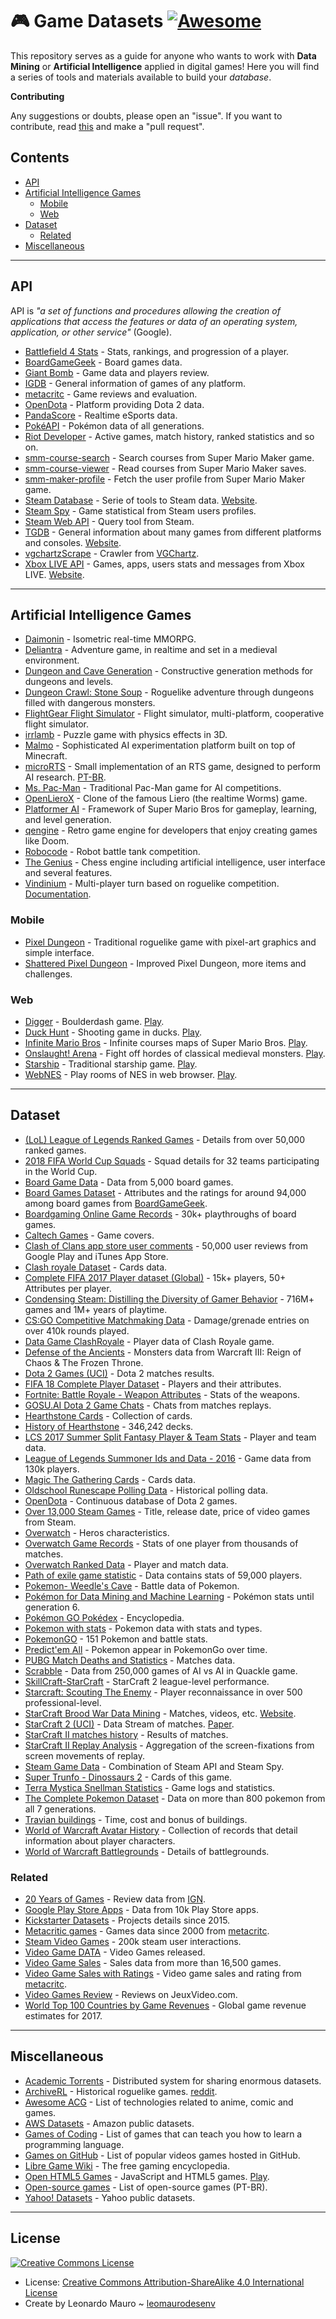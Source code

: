 # :video_game: Game Datasets [![Awesome](https://awesome.re/badge.svg)](https://github.com/sindresorhus/awesome)

This repository serves as a guide for anyone who wants to work with **Data Mining** or **Artificial Intelligence** applied in digital games! Here you will find a series of tools and materials available to build your _database_.   

**Contributing**   

Any suggestions or doubts, please open an "issue". If you want to contribute, read [this](CONTRIBUTING.md) and make a "pull request".   
   
## Contents

- [API](#api)
- [Artificial Intelligence Games](#artificial-intelligence-games)
  - [Mobile](#mobile)
  - [Web](#web)
- [Dataset](#dataset)
  - [Related](#related)
- [Miscellaneous](#miscellaneous)

---
## API

API is _"a set of functions and procedures allowing the creation of applications that access the features or data of an operating system, application, or other service"_ (Google).  

- [Battlefield 4 Stats](http://bf4stats.com/) - Stats, rankings, and progression of a player.
- [BoardGameGeek](https://boardgamegeek.com/wiki/page/BGG_XML_API2) - Board games data.
- [Giant Bomb](https://www.giantbomb.com/api/) - Game data and players review.
- [IGDB](https://www.igdb.com/api) - General information of games of any platform.
- [metacritc](https://www.metacritic.com/game) - Game reviews and evaluation.
- [OpenDota](https://www.opendota.com/) - Platform providing Dota 2 data.
- [PandaScore](https://pandascore.co/) - Realtime eSports data.
- [PokéAPI](https://pokeapi.co/) - Pokémon data of all generations.
- [Riot Developer](https://developer.riotgames.com/) - Active games, match history, ranked statistics and so on.
- [smm-course-search](https://github.com/leomaurodesenv/smm-course-search) - Search courses from Super Mario Maker game.
- [smm-course-viewer](https://github.com/leomaurodesenv/smm-course-viewer) - Read courses from Super Mario Maker saves.
- [smm-maker-profile](https://github.com/leomaurodesenv/smm-maker-profile) - Fetch the user profile from Super Mario Maker game.
- [Steam Database](https://github.com/SteamDatabase) - Serie of tools to Steam data. [Website](https://steamdb.info/).
- [Steam Spy](https://github.com/topics/steamspy) - Game statistical from Steam users profiles.
- [Steam Web API](https://developer.valvesoftware.com/wiki/Steam_Web_API) - Query tool from Steam.
- [TGDB](https://github.com/TheGamesDB/TheGamesDB/) - General information about many games from different platforms and consoles. [Website](https://thegamesdb.net/).
- [vgchartzScrape](https://github.com/GregorUT/vgchartzScrape) - Crawler from [VGChartz](http://www.vgchartz.com).
- [Xbox LIVE API](https://github.com/xboxapi) - Games, apps, users stats and messages from Xbox LIVE. [Website](https://xboxapi.com/).

---
## Artificial Intelligence Games

- [Daimonin](https://www.daimonin.org/) - Isometric real-time MMORPG.
- [Deliantra](http://www.deliantra.net/) - Adventure game, in realtime and set in a medieval environment.
- [Dungeon and Cave Generation](https://github.com/sentientdesigns/constructive) - Constructive generation methods for dungeons and levels.
- [Dungeon Crawl: Stone Soup](https://github.com/crawl/crawl) - Roguelike adventure through dungeons filled with dangerous monsters.
- [FlightGear Flight Simulator](http://home.flightgear.org/) - Flight simulator, multi-platform, cooperative flight simulator.
- [irrlamb](https://github.com/jazztickets/irrlamb) - Puzzle game with physics effects in 3D.
- [Malmo](https://github.com/Microsoft/malmo) - Sophisticated AI experimentation platform built on top of Minecraft.
- [microRTS](https://github.com/santiontanon/microrts) - Small implementation of an RTS game, designed to perform AI research. [PT-BR](https://github.com/rubensolv/MicroRTS).
- [Ms. Pac-Man](http://gameaibook.org/wp-content/uploads/2016/10/mspacman-master.zip) - Traditional Pac-Man game for AI competitions.
- [OpenLieroX](http://www.openlierox.net/) - Clone of the famous Liero (the realtime Worms) game.
- [Platformer AI](https://sites.google.com/site/platformersai/LevelGeneration) - Framework of Super Mario Bros for gameplay, learning, and level generation.
- [qengine](https://github.com/klaussilveira/qengine) - Retro game engine for developers that enjoy creating games like Doom.
- [Robocode](https://robocode.sourceforge.io/) - Robot battle tank competition.
- [The Genius](http://thegenius.sourceforge.net/) - Chess engine including artificial intelligence, user interface and several features.
- [Vindinium](https://github.com/leomaurodesenv/vindinium) - Multi-player turn based on roguelike competition. [Documentation](https://pythonhosted.org/vindinium/).

### Mobile

- [Pixel Dungeon](https://github.com/watabou/pixel-dungeon) - Traditional roguelike game with pixel-art graphics and simple interface.
- [Shattered Pixel Dungeon](https://github.com/00-Evan/shattered-pixel-dungeon) - Improved Pixel Dungeon, more items and challenges.

### Web

- [Digger](https://github.com/lutzroeder/digger) - Boulderdash game. [Play](http://games.leonardomauro.com/digger/).
- [Duck Hunt](https://github.com/MattSurabian/DuckHunt-JS) - Shooting game in ducks. [Play](http://duckhuntjs.com/).
- [Infinite Mario Bros](https://github.com/robertkleffner/mariohtml5) - Infinite courses maps of Super Mario Bros. [Play](https://openhtml5games.github.io/games-mirror/dist/mariohtml5/main.html).
- [Onslaught! Arena](https://github.com/lostdecade/onslaught_arena) - Fight off hordes of classical medieval monsters. [Play](http://arcade.lostdecadegames.com/onslaught-arena/).
- [Starship](http://maettig.com/code/canvas/starship-sorades-13k.zip) - Traditional starship game. [Play](http://games.leonardomauro.com/starshipsorades/).
- [WebNES](https://github.com/pubby) - Play rooms of NES in web browser. [Play](http://pubby.github.io/webnes/index_app.html).

---
## Dataset

- [(LoL) League of Legends Ranked Games](https://www.kaggle.com/datasnaek/league-of-legends) - Details from over 50,000 ranked games.
- [2018 FIFA World Cup Squads](https://www.kaggle.com/cclayford/2018-fifa-world-cup-squads) - Squad details for 32 teams participating in the World Cup.
- [Board Game Data](https://www.kaggle.com/mrpantherson/board-game-data) - Data from 5,000 board games.
- [Board Games Dataset](https://www.kaggle.com/gabrio/board-games-dataset) - Attributes and the ratings for around 94,000 among board games from [BoardGameGeek](https://www.boardgamegeek.com/).
- [Boardgaming Online Game Records](https://www.kaggle.com/jingking/boardgaming-online-processed-game-records) - 30k+ playthroughs of board games.
- [Caltech Games](http://www.vision.caltech.edu/malaa/datasets/caltech-games/) - Game covers.
- [Clash of Clans app store user comments](https://www.kaggle.com/moradnejad/clash-of-clans-50000-user-comments) - 50,000 user reviews from Google Play and iTunes App Store.
- [Clash royale Dataset](https://www.kaggle.com/swappyk/clash-royale-dataset) - Cards data.
- [Complete FIFA 2017 Player dataset (Global)](https://www.kaggle.com/artimous/complete-fifa-2017-player-dataset-global) - 15k+ players, 50+ Attributes per player.
- [Condensing Steam: Distilling the Diversity of Gamer Behavior](http://academictorrents.com/details/eba3b48fcdaa9e69a927051f1678251a86a546f3) - 716M+ games and 1M+ years of playtime.
- [CS:GO Competitive Matchmaking Data](https://www.kaggle.com/skihikingkevin/csgo-matchmaking-damage) - Damage/grenade entries on over 410k rounds played.
- [Data Game ClashRoyale](https://www.kaggle.com/lucianomartins/data-game-clashroyale) - Player data of Clash Royale game.
- [Defense of the Ancients](https://www.kaggle.com/raxnamosa/defense-of-the-ancients) - Monsters data from Warcraft III: Reign of Chaos & The Frozen Throne.
- [Dota 2 Games (UCI)](https://archive.ics.uci.edu/ml/datasets/Dota2+Games+Results) - Dota 2 matches results.
- [FIFA 18 Complete Player Dataset](https://www.kaggle.com/thec03u5/fifa-18-demo-player-dataset) - Players and their attributes.
- [Fortnite: Battle Royale - Weapon Attributes](https://www.kaggle.com/jruots/fortnite-battle-royale-weapon-attributes) - Stats of the weapons.
- [GOSU.AI Dota 2 Game Chats](https://www.kaggle.com/romovpa/gosuai-dota-2-game-chats) - Chats from matches replays.
- [Hearthstone Cards](https://www.kaggle.com/jeradrose/hearthstone-cards) - Collection of cards.
- [History of Hearthstone](https://www.kaggle.com/romainvincent/history-of-hearthstone) - 346,242 decks.
- [LCS 2017 Summer Split Fantasy Player & Team Stats](https://www.kaggle.com/danielwatabe/lcs-2017-summer-split-fantasy-player-team-stats) - Player and team data.
- [League of Legends Summoner Ids and Data - 2016](https://www.kaggle.com/xenogearcap/league2016) - Game data from 130k players.
- [Magic The Gathering Cards](https://www.kaggle.com/mylesoneill/magic-the-gathering-cards) - Cards data.
- [Oldschool Runescape Polling Data](https://www.kaggle.com/nikkynak/oldschool-runescape-polling-data) - Historical polling data.
- [OpenDota](https://blog.opendota.com/2017/03/24/datadump2/) - Continuous database of Dota 2 games.
- [Over 13,000 Steam Games](https://www.kaggle.com/kingburrito666/over-13000-steam-games) - Title, release date, price of video games from Steam.
- [Overwatch](https://www.kaggle.com/edopic/overwatch) - Heros characteristics.
- [Overwatch Game Records](https://www.kaggle.com/mylesoneill/overwatch-game-records) - Stats of one player from thousands of matches.
- [Overwatch Ranked Data](https://www.kaggle.com/simonho87/overwatch-ranked-data) - Player and match data.
- [Path of exile game statistic](https://www.kaggle.com/gagazet/path-of-exile-league-statistic) - Data contains stats of 59,000 players.
- [Pokemon- Weedle's Cave](https://www.kaggle.com/terminus7/pokemon-challenge) - Battle data of Pokemon.
- [Pokémon for Data Mining and Machine Learning](https://www.kaggle.com/alopez247/pokemon) - Pokémon stats until generation 6.
- [Pokémon GO Pokédex](https://github.com/Biuni/PokemonGO-Pokedex) - Encyclopedia.
- [Pokemon with stats](https://www.kaggle.com/abcsds/pokemon) - Pokemon data with stats and types.
- [PokemonGO](https://www.kaggle.com/abcsds/pokemongo) - 151 Pokemon and battle stats.
- [Predict'em All](https://www.kaggle.com/semioniy/predictemall) - Pokemon appear in PokemonGo over time.
- [PUBG Match Deaths and Statistics](https://www.kaggle.com/skihikingkevin/pubg-match-deaths) - Matches data.
- [Scrabble](https://github.com/onzie9/Quackle_Self_Play) - Data from 250,000 games of AI vs AI in Quackle game.
- [SkillCraft-StarCraft](https://www.kaggle.com/danofer/skillcraft) - StarCraft 2 league-level performance.
- [Starcraft: Scouting The Enemy](https://www.kaggle.com/kinguistics/starcraft-scouting-the-enemy) - Player reconnaissance in over 500 professional-level.
- [StarCraft Brood War Data Mining](https://github.com/TorchCraft/StarData) - Matches, videos, etc. [Website](http://nova.wolfwork.com/dataMining.html).
- [StarCraft 2 (UCI)](https://archive.ics.uci.edu/ml/datasets/SkillCraft1+Master+Table+Dataset) - Data Stream of matches. [Paper](https://doi.org/10.1371/journal.pone.0075129).
- [StarCraft II matches history](https://www.kaggle.com/alimbekovkz/starcraft-ii-matches-history) - Results of matches.
- [StarCraft II Replay Analysis](https://www.kaggle.com/sfu-summit/starcraft-ii-replay-analysis) - Aggregation of the screen-fixations from screen movements of replay.
- [Steam Game Data](https://github.com/CraigKelly/steam-data) - Combination of Steam API and Steam Spy.
- [Super Trunfo - Dinossaurs 2](https://www.kaggle.com/kandebonfim/super-trunfo-dinossaurs-2) - Cards of this game.
- [Terra Mystica Snellman Statistics](https://www.kaggle.com/lemonkoala/terra-mystica) - Game logs and statistics.
- [The Complete Pokemon Dataset](https://www.kaggle.com/rounakbanik/pokemon) - Data on more than 800 pokemon from all 7 generations.
- [Travian buildings](https://www.kaggle.com/cblesa/travian-buildings) - Time, cost and bonus of buildings.
- [World of Warcraft Avatar History](https://www.kaggle.com/mylesoneill/warcraft-avatar-history) - Collection of records that detail information about player characters.
- [World of Warcraft Battlegrounds](https://www.kaggle.com/cblesa/world-of-warcraft-battlegrounds) - Details of battlegrounds.

### Related

- [20 Years of Games](https://www.kaggle.com/egrinstein/20-years-of-games) - Review data from [IGN](ign.com).
- [Google Play Store Apps](https://www.kaggle.com/lava18/google-play-store-apps) - Data from 10k Play Store apps.
- [Kickstarter Datasets](https://webrobots.io/kickstarter-datasets/) - Projects details since 2015.
- [Metacritic games](https://www.kaggle.com/destring/metacritic-reviewed-games-since-2000) - Games data since 2000  from [metacritc](https://www.metacritic.com).
- [Steam Video Games](https://www.kaggle.com/tamber/steam-video-games) - 200k steam user interactions.
- [Video Game DATA](https://www.kaggle.com/juttugarakesh/video-game-data) - Video Games released.
- [Video Game Sales](https://www.kaggle.com/gregorut/videogamesales) - Sales data from more than 16,500 games.
- [Video Game Sales with Ratings](https://www.kaggle.com/rush4ratio/video-game-sales-with-ratings) - Video game sales and rating from [metacritc](https://www.metacritic.com).
- [Video Games Review](https://www.kaggle.com/launay10christian/video-games-review) - Reviews on JeuxVideo.com.
- [World Top 100 Countries by Game Revenues](https://knoema.com/T100GAMEREVENUES2016/world-top-100-countries-by-game-revenues) - Global game revenue estimates for 2017.

---
## Miscellaneous

- [Academic Torrents](http://academictorrents.com/) - Distributed system for sharing enormous datasets.
- [ArchiveRL](https://archive.org/download/ArchiveRL.7z/ArchiveRL%20v1.0.zip/) - Historical roguelike games. [reddit](https://www.reddit.com/r/roguelikes/comments/a3x47b/archiverl_building_the_ultimate_roguelike_archive/).
- [Awesome ACG](https://github.com/soruly/awesome-acg) - List of technologies related to anime, comic and games.
- [AWS Datasets](https://aws.amazon.com/datasets/) - Amazon public datasets.
- [Games of Coding](https://github.com/michelpereira/awesome-gamesofcoding) - List of games that can teach you how to learn a programming language.
- [Games on GitHub](https://github.com/leereilly/games) - List of popular videos games hosted in GitHub.
- [Libre Game Wiki](https://libregamewiki.org/Main_Page) - The free gaming encyclopedia.
- [Open HTML5 Games](https://github.com/OpenHTML5Games) - JavaScript and HTML5 games. [Play](https://openhtml5games.com/).
- [Open-source games](https://pt.wikipedia.org/wiki/Lista_de_jogos_de_c%C3%B3digo_aberto) - List of open-source games (PT-BR).
- [Yahoo! Datasets](https://webscope.sandbox.yahoo.com/) - Yahoo public datasets.

---
## License

<a rel="license" href="http://creativecommons.org/licenses/by-sa/4.0/"><img alt="Creative Commons License" style="border-width:0" src="https://i.creativecommons.org/l/by-sa/4.0/88x31.png" /></a>

- License: [Creative Commons Attribution-ShareAlike 4.0 International License](http://creativecommons.org/licenses/by-sa/4.0/)
- Create by Leonardo Mauro ~ [leomaurodesenv](https://github.com/leomaurodesenv/)
